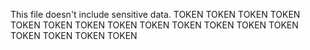 This file doesn't include sensitive data.
TOKEN
TOKEN
TOKEN
TOKEN
TOKEN
TOKEN
TOKEN
TOKEN
TOKEN
TOKEN
TOKEN
TOKEN
TOKEN
TOKEN
TOKEN
TOKEN
TOKEN
